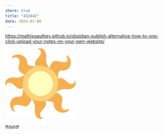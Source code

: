 ```yaml
---
share: true
title: "432442"
date: 2024-01-06
---
```


https://mathisgauthey.github.io/obsidian-publish-alternative-how-to-one-click-upload-your-notes-on-your-own-website/


![CelestiaCutieMark.png](/images/CelestiaCutieMark.png)

ffdsfdf
